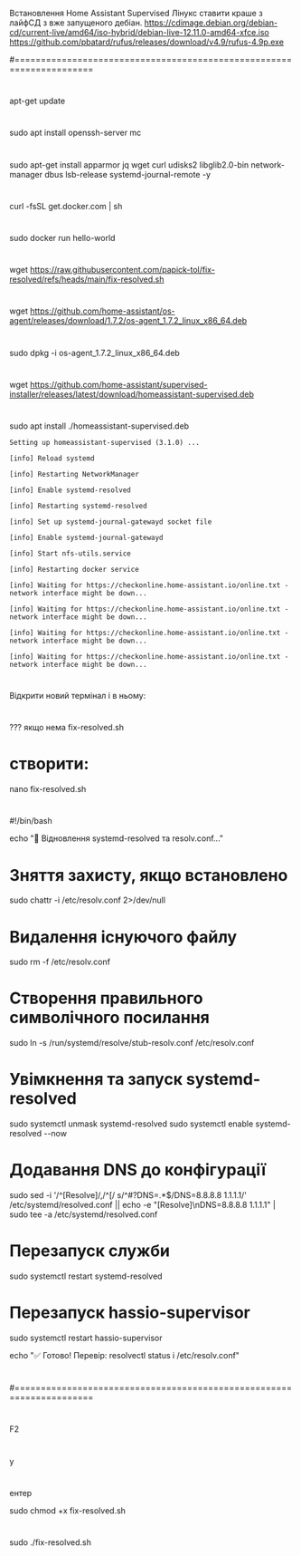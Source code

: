 Встановлення Home Assistant Supervised
Лінукс ставити краше з лайфСД з вже запущеного дебіан.
https://cdimage.debian.org/debian-cd/current-live/amd64/iso-hybrid/debian-live-12.11.0-amd64-xfce.iso
https://github.com/pbatard/rufus/releases/download/v4.9/rufus-4.9p.exe

#=====================================================================
#
apt-get update
#
sudo apt install openssh-server mc
#
sudo apt-get install apparmor jq wget curl udisks2 libglib2.0-bin network-manager dbus lsb-release systemd-journal-remote -y
#
curl -fsSL get.docker.com | sh
#
sudo docker run hello-world
#
wget https://raw.githubusercontent.com/papick-tol/fix-resolved/refs/heads/main/fix-resolved.sh
#
wget https://github.com/home-assistant/os-agent/releases/download/1.7.2/os-agent_1.7.2_linux_x86_64.deb
#
sudo dpkg -i os-agent_1.7.2_linux_x86_64.deb
#
wget https://github.com/home-assistant/supervised-installer/releases/latest/download/homeassistant-supervised.deb
#
sudo apt install ./homeassistant-supervised.deb

	Setting up homeassistant-supervised (3.1.0) ...
 
	[info] Reload systemd
 
	[info] Restarting NetworkManager
 
	[info] Enable systemd-resolved
 
	[info] Restarting systemd-resolved
 
	[info] Set up systemd-journal-gatewayd socket file
 
	[info] Enable systemd-journal-gatewayd
 
	[info] Start nfs-utils.service
 
	[info] Restarting docker service
 
	[info] Waiting for https://checkonline.home-assistant.io/online.txt - network interface might be down...
 
	[info] Waiting for https://checkonline.home-assistant.io/online.txt - network interface might be down...
 
	[info] Waiting for https://checkonline.home-assistant.io/online.txt - network interface might be down...
  
	[info] Waiting for https://checkonline.home-assistant.io/online.txt - network interface might be down...
#
Відкрити новий термінал і в ньому:
#
??? якщо нема fix-resolved.sh
# створити:
 nano fix-resolved.sh
#

#!/bin/bash

echo "🔧 Відновлення systemd-resolved та resolv.conf..."

# Зняття захисту, якщо встановлено
sudo chattr -i /etc/resolv.conf 2>/dev/null

# Видалення існуючого файлу
sudo rm -f /etc/resolv.conf

# Створення правильного символічного посилання
sudo ln -s /run/systemd/resolve/stub-resolv.conf /etc/resolv.conf

# Увімкнення та запуск systemd-resolved
sudo systemctl unmask systemd-resolved
sudo systemctl enable systemd-resolved --now

# Додавання DNS до конфігурації
sudo sed -i '/^\[Resolve\]/,/^\[/ s/^#\?DNS=.*$/DNS=8.8.8.8 1.1.1.1/' /etc/systemd/resolved.conf || echo -e "[Resolve]\nDNS=8.8.8.8 1.1.1.1" | sudo tee -a /etc/systemd/resolved.conf

# Перезапуск служби
sudo systemctl restart systemd-resolved

# Перезапуск hassio-supervisor
sudo systemctl restart hassio-supervisor

echo "✅ Готово! Перевір: resolvectl status і /etc/resolv.conf"
#
#=====================================================================
#
F2
#
y 
#
ентер

sudo chmod +x fix-resolved.sh
#
sudo ./fix-resolved.sh
#
